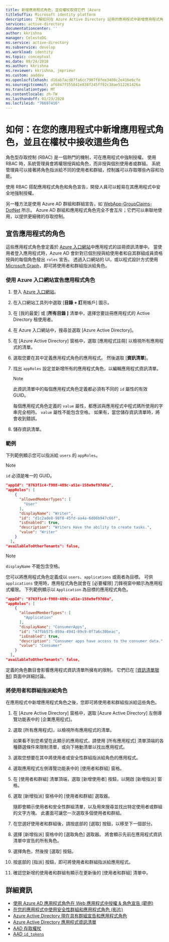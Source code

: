 ```yaml
---
title: 新增應用程式角色，並從權杖取得它們 |Azure
titleSuffix: Microsoft identity platform
description: 了解如何在 Azure Active Directory 註冊的應用程式中新增應用程式角色、將使用者和群組指派給這些角色，以及在權杖的 `roles` 中宣告接收它們。
services: active-directory
documentationcenter: ''
author: kkrishna
manager: CelesteDG
ms.service: active-directory
ms.subservice: develop
ms.workload: identity
ms.topic: conceptual
ms.date: 09/24/2018
ms.author: kkrishna
ms.reviewer: kkrishna, jmprieur
ms.custom: aaddev
ms.openlocfilehash: d16ab7acd87fa6cc7907f8fee3400c2e416e6cfe
ms.sourcegitcommit: af6847f555841e838f245ff92c38ae512261426a
ms.translationtype: MT
ms.contentlocale: zh-TW
ms.lasthandoff: 01/23/2020
ms.locfileid: "76697416"
---
```

# <a name="how-to-add-app-roles-in-your-application-and-receive-them-in-the-token"></a>如何：在您的應用程式中新增應用程式角色，並且在權杖中接收這些角色

角色型存取控制 (RBAC) 是一個熱門的機制，可在應用程式中強制授權。 使用 RBAC 時，系統管理員會將權限授與給角色，而非授與個別使用者或群組。 系統管理員可以接著將角色指派給不同的使用者和群組，控制誰可以存取哪些內容和功能。

使用 RBAC 搭配應用程式角色和角色宣告，開發人員可以輕易在其應用程式中安全地強制授權。

另一種方法是使用 Azure AD 群組和群組宣告，如 [WebApp-GroupClaims-DotNet](https://github.com/Azure-Samples/WebApp-GroupClaims-DotNet) 所示。 Azure AD 群組和應用程式角色完全不會互斥；它們可以串聯地使用，以提供更細微的存取控制。

## <a name="declare-roles-for-an-application"></a>宣告應用程式的角色

這些應用程式角色會定義於 [Azure 入口網站](https://portal.azure.com)中應用程式的註冊資訊清單中。  當使用者登入應用程式時，Azure AD 會針對已個別授與給使用者和自其群組成員資格授與的每個角色發出 `roles` 宣告。  透過入口網站的 UI，或以程式設計方式使用 [Microsoft Graph](https://developer.microsoft.com/graph/docs/concepts/azuread-identity-access-management-concept-overview)，即可將使用者和群組指派給角色。

### <a name="declare-app-roles-using-azure-portal"></a>使用 Azure 入口網站宣告應用程式角色

1. 登入 [Azure 入口網站](https://portal.azure.com)。
1. 在入口網站工具列中選取 [**目錄 + 訂**用帳戶] 圖示。
1. 在 [我的最愛] 或 [**所有目錄** **]** 清單中，選擇您要註冊應用程式的 Active Directory 租使用者。
1. 在 Azure 入口網站中，搜尋並選取 [Azure Active Directory]。
1. 在 [Azure Active Directory] 窗格中，選取 [應用程式註冊] 以檢視所有應用程式的清單。
1. 選取您要在其中定義應用程式角色的應用程式。 然後選取 [**資訊清單**]。
1. 找出 `appRoles` 設定並新增所有的應用程式角色，以編輯應用程式資訊清單。

     > [!NOTE]
     > 此資訊清單中的每個應用程式角色定義都必須有不同的 `id` 屬性的有效 GUID。 
     > 
     > 每個應用程式角色定義的 `value` 屬性，都應該與應用程式中程式碼所使用的字串完全相符。 `value` 屬性不能包含空格。 如果有，當您儲存資訊清單時，將會收到錯誤。
     
1. 儲存資訊清單。

### <a name="examples"></a>範例

下列範例顯示您可以指派給 `users` 的 `appRoles`。

> [!NOTE]
>`id` 必須是唯一的 GUID。

```Json
"appId": "8763f1c4-f988-489c-a51e-158e9ef97d6a",
"appRoles": [
    {
      "allowedMemberTypes": [
        "User"
      ],
      "displayName": "Writer",
      "id": "d1c2ade8-98f8-45fd-aa4a-6d06b947c66f",
      "isEnabled": true,
      "description": "Writers Have the ability to create tasks.",
      "value": "Writer"
    }
  ],
"availableToOtherTenants": false,
```

> [!NOTE]
>`displayName` 不能包含空格。

您可以將應用程式角色定義成以 `users`、`applications` 或兩者為目標。 可供 `applications` 使用時，應用程式角色就會在 [必要權限] 刀鋒視窗中顯示為應用程式權限。 下列範例顯示以 `Application` 為目標的應用程式角色。

```Json
"appId": "8763f1c4-f988-489c-a51e-158e9ef97d6a",
"appRoles": [
    {
      "allowedMemberTypes": [
        "Application"
      ],
      "displayName": "ConsumerApps",
      "id": "47fbb575-859a-4941-89c9-0f7a6c30beac",
      "isEnabled": true,
      "description": "Consumer apps have access to the consumer data.",
      "value": "Consumer"
    }
  ],
"availableToOtherTenants": false,
```

定義的角色數目會影響應用程式資訊清單所擁有的限制。 它們已在 [[資訊清單限制](https://docs.microsoft.com/azure/active-directory/develop/reference-app-manifest#manifest-limits)] 頁面中詳細討論。

### <a name="assign-users-and-groups-to-roles"></a>將使用者和群組指派給角色

在應用程式中新增應用程式角色之後，您即可將使用者和群組指派給這些角色。

1. 在 [Azure Active Directory] 窗格中，選取 [Azure Active Directory] 左側導覽功能表中的 [企業應用程式]。
1. 選取 [所有應用程式]，以檢視所有應用程式的清單。

     如果看不到您希望在此顯示的應用程式，請使用 [所有應用程式] 清單頂端的各種篩選條件來限制清單，或向下捲動清單以找出應用程式。

1. 選取您想要在其中將使用者或安全性群組指派給角色的應用程式。
1. 選取應用程式左側導覽功能表中的 [使用者和群組] 窗格。
1. 在 [使用者和群組] 清單頂端，選取 [新增使用者] 按鈕，以開啟 [新增指派] 窗格。
1. 選取 [新增指派] 窗格中的 [使用者和群組] 選取器。

     隨即會顯示使用者和安全性群組清單，以及用來搜尋並找出特定使用者或群組的文字方塊。 此畫面可讓您一次選取多個使用者和群組。

1. 在您選好使用者和群組後，請按底部的 [選取] 按鈕，以移至下一個部分。
1. 選擇 [新增指派] 窗格中的 [選取角色] 選取器。 將會顯示先前在應用程式資訊清單中宣告的所有角色。
1. 選擇角色，然後按 [選取] 按鈕。
1. 按底部的 [指派] 按鈕，即可將使用者和群組指派給應用程式。
1. 確認您新增的使用者和群組有顯示在更新後的 [使用者和群組] 清單中。

## <a name="more-information"></a>詳細資訊

- [使用 Azure AD 應用程式角色在 Web 應用程式中授權 &amp; 角色宣告 (範例)](https://github.com/Azure-Samples/active-directory-dotnet-webapp-roleclaims)
- [在您的應用程式中使用安全性群組和應用程式角色 (影片)](https://www.youtube.com/watch?v=V8VUPixLSiM)
- [Azure Active Directory 現在具有群組宣告和應用程式角色](https://techcommunity.microsoft.com/t5/Azure-Active-Directory-Identity/Azure-Active-Directory-now-with-Group-Claims-and-Application/ba-p/243862)
- [Azure Active Directory 應用程式資訊清單](https://docs.microsoft.com/azure/active-directory/develop/reference-app-manifest)
- [AAD 存取權杖](access-tokens.md)
- [AAD `id_tokens`](id-tokens.md)
